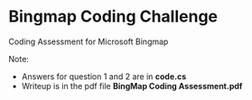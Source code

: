 # Bingmap Coding Challenge
Coding Assessment for Microsoft Bingmap

Note: 
  - Answers for question 1 and 2 are in **code.cs**
  - Writeup is in the pdf file **BingMap Coding Assessment.pdf**
